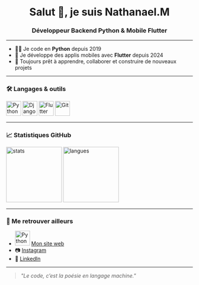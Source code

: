 <h1 align="center">Salut 👋, je suis Nathanael.M</h1>
<h3 align="center">Développeur Backend Python & Mobile Flutter</h3>

---

- 👨‍💻 Je code en **Python** depuis 2019  
- 📱 Je développe des applis mobiles avec **Flutter** depuis 2024  
- 🚀 Toujours prêt à apprendre, collaborer et construire de nouveaux projets

---

### 🛠️ Langages & outils

<p align="left">
  <img src="https://cdn.jsdelivr.net/gh/devicons/devicon/icons/python/python-original.svg" width="40" alt="Python"/>
  <img src="https://cdn.jsdelivr.net/gh/devicons/devicon/icons/django/django-plain.svg" width="40" alt="Django"/>
  <img src="https://cdn.jsdelivr.net/gh/devicons/devicon/icons/flutter/flutter-original.svg" width="40" alt="Flutter"/>
  <img src="https://cdn.jsdelivr.net/gh/devicons/devicon/icons/git/git-original.svg" width="40" alt="Git"/>
</p>

---

### 📈 Statistiques GitHub

<p align="left">
  <img src="https://github-readme-stats.vercel.app/api?username=thatsdaxdeveloper&show_icons=true&theme=tokyonight&v=1" alt="stats" height="150"/>
  <img src="https://github-readme-stats.vercel.app/api/top-langs/?username=thatsdaxdeveloper&layout=compact&theme=tokyonight" alt="langues" height="150"/>
</p>

---

### 🔗 Me retrouver ailleurs

- <img src="https://cdn.jsdelivr.net/gh/devicons/devicon/icons/instagram/instagram-original.svg" width="40" alt="Python"/> [Mon site web](https://nathanaelmoussou.pythonanywhere.com/)
- 📷 [Instagram](https://instagram.com/n9ncharles)
- 💼 [LinkedIn](https://www.linkedin.com/in/nathanael-moussou-51a857367/)

---

> *"Le code, c’est la poésie en langage machine."*  

